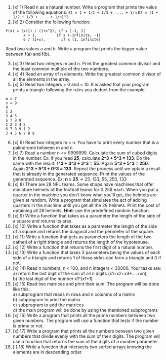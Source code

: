 1. [x] 1) Read n as a natural number. Write a program that prints the value of the following equations:
```E1 = 1 + 1/2 + 1/3 + .... + 1/n```
```E2 = (1 + 1/2 + 1/3 + .... + 1/n)^2```
2. [x] 2) Consider the following function:
```
f(x) = (x+1) / (1+x^2), if x [-1, 1]  
        x + 1,         if x (-infinite, -1)  
        6 / (1+x),       if x (1, infinite)  
```     
Read two values a and b. Write a program that prints the bigger value between f(a) and f(b).   

3. [x] 3) Read two integers m and n. Print the greatest common divisor and the least common multiple of the two numbers.
4. [x] 4) Read an array of n elements. Write the greatest common divisor of all the elements in the array.
5. [x] 5) Read two integers > 0 and < 10. It is asked that your program prints a triangle following the rules you deduct from the example:
```
m = 7 
n = 9  
9  
1 2    
3 4 5  
6 7 8 9  
1 2 3 4 5  
6 7 8 9 1 2
3 4 5 6 7 8 9
```

6. [x] 6) Read two integers m < n. You have to print every number that is a palindrome between m and n.
7. [x] 7) Read a number n <= 9999999. Calculate the sum of cubed digits in the number. Ex: if you read **25**, calculate **2^3 + 5^3 = 133**. Do the same with the result: **1^3 + 3^3 + 3^3 = 55**. Again **5^3 + 5^3 = 250**. Again **2^3 + 5^3 + 0^3 = 133**. Repeat the process until we optain a result that is already in the generated sequence. Print the values of the generated sequence. Ex: **n = 25** -> 25, 133, 55, 250, 133
8. [x] 8) There are 28 NFL teams. Some shops have machines that offer miniature helmets of the football teams for 0.25$ each. When you put a quarter in the machine you don't know what you'll get, the helmets are given at random. Write a program that simulates the act of adding quarters in the machine until you get all the 28 helmets. Print the cost of optaining all 28 helmets. **Hint**: use the predefined random function.
9. [x] 9) Write a function that takes as a parameter the length of the side of a square and returns its area.
10. [x] 10) Write a function that takes as a parameter the length of the side of a square and returns the diagonal and the perimeter of the square.
11. [x] 11) Write a function that gets as parameters the length of the two catheti of a right triangle and returns the length of the hypotenuse.
12. [x] 12) Write a function that returns the first digit of a natural number.
13. [x] 13) Write a function that takes 3 parameters being the values of each side of a triangle and returns 1 of these sides can form a triangle and 0 if not.
14. [x] 14) Read n numbers, n < 100, and n integers < 30000. Your tasks are:  
a) return the last digit of the sum of all n digits (x1+x2+x3+....+xn),  
b) the last digit of the number x1^(x1+1)
15. [x] 15) Read two matrices and print their sum. The program will be done like this:  
a) subprogram that reads m rows and n columns of a matrix  
b) subprogram to print the matrix  
c) subprogram to add the matrices  
d) the main program will be done by using the mentioned subprograms
16. [x] 16) Write a program that prints all the prime numbers between two given numbers. The program will use a function that tests if the number is prime or not.
17. [x] 17) Write a program that prints all the numbers between two given numbers that divide evenly with the sum of their digits. The program will use a function that returns the sum of the digits of a number parameter.
18. [ ] 18) Write a function that intersects two sorted arrays knowing the elements are in descending order.
